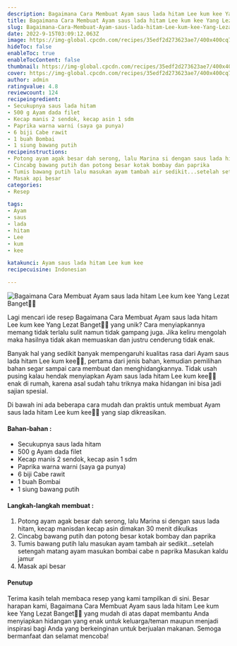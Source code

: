 ```yaml
---
description: Bagaimana Cara Membuat Ayam saus lada hitam Lee kum kee Yang Lezat Banget"
title: Bagaimana Cara Membuat Ayam saus lada hitam Lee kum kee Yang Lezat Banget
slug: Bagaimana-Cara-Membuat-Ayam-saus-lada-hitam-Lee-kum-kee-Yang-Lezat-Banget
date: 2022-9-15T03:09:12.063Z
image: https://img-global.cpcdn.com/recipes/35edf2d273623ae7/400x400cq70/photo.jpg
hideToc: false
enableToc: true
enableTocContent: false
thumbnail: https://img-global.cpcdn.com/recipes/35edf2d273623ae7/400x400cq70/photo.jpg
cover: https://img-global.cpcdn.com/recipes/35edf2d273623ae7/400x400cq70/photo.jpg
author: admin
ratingvalue: 4.8
reviewcount: 124
recipeingredient:
- Secukupnya saus lada hitam
- 500 g Ayam dada filet
- Kecap manis 2 sendok, kecap asin 1 sdm
- Paprika warna warni (saya ga punya)
- 6 biji Cabe rawit
- 1 buah Bombai
- 1 siung bawang putih
recipeinstructions:
- Potong ayam agak besar dah serong, lalu Marina si dengan saus lada hitam, kecap manisdan kecap asin dimakan 30 menit dikulkas
- Cincabg bawang putih dan potong besar kotak bombay dan paprika
- Tumis bawang putih lalu masukan ayam tambah air sedikit...setelah setengah matang ayam masukan bombai cabe n paprika Masukan kaldu jamur
- Masak api besar
categories:
- Resep

tags:
- Ayam
- saus
- lada
- hitam
- Lee
- kum
- kee

katakunci: Ayam saus lada hitam Lee kum kee
recipecuisine: Indonesian

---
```


![Bagaimana Cara Membuat Ayam saus lada hitam Lee kum kee Yang Lezat Banget👩‍🍳](https://img-global.cpcdn.com/recipes/35edf2d273623ae7/400x400cq70/photo.jpg)

Lagi mencari ide resep Bagaimana Cara Membuat Ayam saus lada hitam Lee kum kee Yang Lezat Banget👩‍🍳 yang unik? Cara menyiapkannya memang tidak terlalu sulit namun tidak gampang juga. Jika keliru mengolah maka hasilnya tidak akan memuaskan dan justru cenderung tidak enak.

Banyak hal yang sedikit banyak mempengaruhi kualitas rasa dari Ayam saus lada hitam Lee kum kee👩‍🍳, pertama dari jenis bahan, kemudian pemilihan bahan segar sampai cara membuat dan menghidangkannya. Tidak usah pusing kalau hendak menyiapkan Ayam saus lada hitam Lee kum kee👩‍🍳 enak di rumah, karena asal sudah tahu triknya maka hidangan ini bisa jadi sajian spesial.

Di bawah ini ada beberapa cara mudah dan praktis untuk membuat Ayam saus lada hitam Lee kum kee👩‍🍳 yang siap dikreasikan.

<!--inarticleads1-->

#### Bahan-bahan :

- Secukupnya saus lada hitam
- 500 g Ayam dada filet
- Kecap manis 2 sendok, kecap asin 1 sdm
- Paprika warna warni (saya ga punya)
- 6 biji Cabe rawit
- 1 buah Bombai
- 1 siung bawang putih

<!--inarticleads2-->

#### Langkah-langkah membuat :

1. Potong ayam agak besar dah serong, lalu Marina si dengan saus lada hitam, kecap manisdan kecap asin dimakan 30 menit dikulkas
1. Cincabg bawang putih dan potong besar kotak bombay dan paprika
1. Tumis bawang putih lalu masukan ayam tambah air sedikit...setelah setengah matang ayam masukan bombai cabe n paprika Masukan kaldu jamur
1. Masak api besar

#### Penutup

Terima kasih telah membaca resep yang kami tampilkan di sini. Besar harapan kami, Bagaimana Cara Membuat Ayam saus lada hitam Lee kum kee Yang Lezat Banget👩‍🍳 yang mudah di atas dapat membantu Anda menyiapkan hidangan yang enak untuk keluarga/teman maupun menjadi inspirasi bagi Anda yang berkeinginan untuk berjualan makanan. Semoga bermanfaat dan selamat mencoba!
